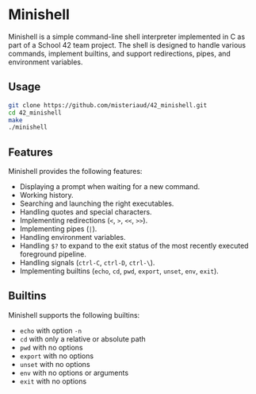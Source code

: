 # Minishell

Minishell is a simple command-line shell interpreter implemented in C as part of a School 42 team project. The shell is designed to handle various commands, implement builtins, and support redirections, pipes, and environment variables.
## Usage
```sh
git clone https://github.com/misteriaud/42_minishell.git
cd 42_minishell
make
./minishell
```
## Features

Minishell provides the following features:

- Displaying a prompt when waiting for a new command.
- Working history.
- Searching and launching the right executables.
- Handling quotes and special characters.
- Implementing redirections (`<`, `>`, `<<`, `>>`).
- Implementing pipes (`|`).
- Handling environment variables.
- Handling `$?` to expand to the exit status of the most recently executed foreground pipeline.
- Handling signals (`ctrl-C`, `ctrl-D`, `ctrl-\`).
- Implementing builtins (`echo`, `cd`, `pwd`, `export`, `unset`, `env`, `exit`).

## Builtins

Minishell supports the following builtins:

- `echo` with option `-n`
- `cd` with only a relative or absolute path
- `pwd` with no options
- `export` with no options
- `unset` with no options
- `env` with no options or arguments
- `exit` with no options
